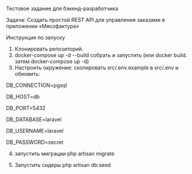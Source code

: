 Тестовое задание для бэкенд-разработчика


Задача:
Создать простой REST API для управления заказами в приложении
«Мясофактура»


Инструкция по запуску

1) Клонировать репозиторий. 
2) docker-compose up -d --build собрать и запустить (или docker build. затем docker-compose up -d)
3) Настроить окружение: скопировать  src/.env.example в src/.env и обновить:

DB_CONNECTION=pgsql

DB_HOST=db

DB_PORT=5432 

DB_DATABASE=laravel

DB_USERNAME=laravel

DB_PASSWORD=secret

4) запустить миграции
php artisan migrate

5) Запустить сидеры
php artisan db:seed

